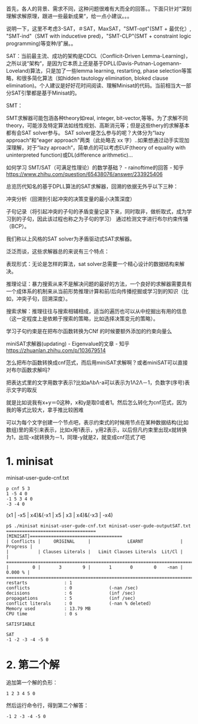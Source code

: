 
首先，各人的背景、需求不同，这种问题很难有大而全的回答。。下面只针对“深刻理解求解原理，跟进一些最新成果“，给一点小建议。。。

说明一下，这里不考虑3-SAT，＃SAT，MaxSAT，"SMT-opt"(SMT + 最优化）, "SMT-ind"（SMT with inducetive pred)，"SMT-CLP"(SMT + constraint logic programming)等变种/扩展。。

SAT：当前最主流、成功的架构是CDCL（Conflicit-Driven Lemma-Learning)，之所以说“架构“，是因为它本质上还是基于DPLL(Davis-Putnan-Logemann-Loveland)算法，只是加了一些lemma learning, restarting, phase selection等策略，和很多简化算法（如hidden tautology elimination, bloked clause elimination)。个人建议是好好花时间阅读、理解Minisat的代码。当前相当大一部分SAT引擎都是基于Minisat的。

SMT：

SMT求解器可能包涵各种theory如real, integer, bit-vector,等等。为了求解不同theory，可能涉及特定算法如线性规划、高斯消元等；但是这些thery的求解基本都有会SAT solver参与。
SAT solver是怎么参与的呢？大体分为“lazy approach“和“eager approach"两类（此处略去 xx 字）..如果想通过动手实现加深理解，对于“lazy aproach“，简单点的可以考虑EUF(theory of equality with uninterpreted function)或DL(difference arithmetic)...

如何学习 SMT/SAT（可满足性理论）的数学基础？ - rainoftime的回答 - 知乎
https://www.zhihu.com/question/65438076/answer/233925406










总览历代知名的基于DPLL算法的SAT求解器，回溯的依据无外乎以下三种：

冲突分析（回溯到引起冲突的决策变量的最小决策深度）

子句记录（将引起冲突的子句的矛盾变量记录下来，同时取非，做析取式，成为学习到的子句，因此该过程也称之为子句的学习）
通过检测文字进行布尔约束传播（BCP）。

我们称以上风格的SAT solver为矛盾驱动式SAT求解器。

泛泛而谈，这些求解器总的来说有三个特点：

表现形式：无论是怎样的算法，sat solver总需要一个精心设计的数据结构来解决。

推理论证：暴力搜索从来不是解决问题的最好的方法，一个良好的求解器需要具有一个成体系的机制来从当前形势推理计算和前/后向传播挖掘或学习到的知识（比如，冲突子句，回溯深度）。

搜索求解：推理往往与搜索相辅相成，适当的遍历也可以从中挖掘出有用的信息（这一定程度上是依赖于搜索的策略，比如选择决策变元的策略）。


学习子句约束是在把布尔函数转换为CNf 的时候要额外添加的约束向量么


miniSAT求解器(updating) - Eigenvalue的文章 - 知乎
https://zhuanlan.zhihu.com/p/103679514

怎么把布尔函数转换成cnf范式，而后用miniSAT求解啊？或者miniSAT可以直接对布尔函数求解吗?


把表达式里的文字用数字表示?比如aΛbΛ-a可以表示为1Λ2Λ－1，负数字(序号)表示文字的取反

就是比如说我有x+y＝0这种，x和y是取0或者1。然后怎么转化为cnf范式，因为我的等式比较大，拿手推比较困难

可以为每个文字创建一个节点吧，表示约束式的时候用节点在某种数据结构(比如数组)里的索引来表示，比如x用1表示，y用2表示，以后但凡约束里出现x就转换为1，出现-x就转换为－1，同理-y就是2，就变成cnf范式了吧













# 1. minisat

minisat-user-gude-cnf.txt

```
p cnf 5 3
1 -5 4 0
-1 5 3 4 0
-3 -4 0
```

(x1 | -x5 | x4)&(-x1 |  x5 | x3 | x4)&(-x3 | -x4)

```
p$ ./minisat minisat-user-gude-cnf.txt minisat-user-gude-outputSAT.txt
==================================[MINISAT]===================================
| Conflicts |     ORIGINAL     |              LEARNT              | Progress |
|           | Clauses Literals |   Limit Clauses Literals  Lit/Cl |          |
==============================================================================
|         0 |       3        9 |       1       0        0    -nan |  0.000 % |
==============================================================================
restarts              : 1
conflicts             : 0              (-nan /sec)
decisions             : 6              (inf /sec)
propagations          : 5              (inf /sec)
conflict literals     : 0              (-nan % deleted)
Memory used           : 13.79 MB
CPU time              : 0 s

SATISFIABLE
```


```
SAT
-1 -2 -3 -4 -5 0
```



# 2. 第二个解

追加第一个解的负形：

```
1 2 3 4 5 0
```

然后运行命令行，得到第二个解答：

```
-1 2 -3 -4 -5 0
```







































































